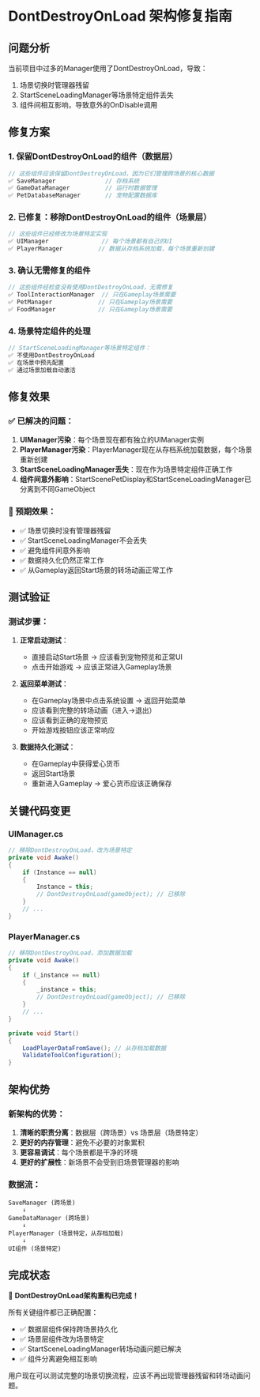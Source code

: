 # DontDestroyOnLoad 架构修复指南

## 问题分析
当前项目中过多的Manager使用了DontDestroyOnLoad，导致：
1. 场景切换时管理器残留
2. StartSceneLoadingManager等场景特定组件丢失
3. 组件间相互影响，导致意外的OnDisable调用

## 修复方案

### 1. 保留DontDestroyOnLoad的组件（数据层）
```csharp
// 这些组件应该保留DontDestroyOnLoad，因为它们管理跨场景的核心数据
✅ SaveManager              // 存档系统
✅ GameDataManager          // 运行时数据管理  
✅ PetDatabaseManager       // 宠物配置数据库
```

### 2. 已修复：移除DontDestroyOnLoad的组件（场景层）
```csharp
// 这些组件已经修改为场景特定实现
✅ UIManager               // 每个场景都有自己的UI
✅ PlayerManager          // 数据从存档系统加载，每个场景重新创建
```

### 3. 确认无需修复的组件
```csharp
// 这些组件经检查没有使用DontDestroyOnLoad，无需修复
✅ ToolInteractionManager  // 只在Gameplay场景需要
✅ PetManager             // 只在Gameplay场景需要
✅ FoodManager            // 只在Gameplay场景需要
```

### 4. 场景特定组件的处理
```csharp
// StartSceneLoadingManager等场景特定组件：
✅ 不使用DontDestroyOnLoad
✅ 在场景中预先配置
✅ 通过场景加载自动激活
```

## 修复效果

### ✅ 已解决的问题：
1. **UIManager污染**：每个场景现在都有独立的UIManager实例
2. **PlayerManager污染**：PlayerManager现在从存档系统加载数据，每个场景重新创建
3. **StartSceneLoadingManager丢失**：现在作为场景特定组件正确工作
4. **组件间意外影响**：StartScenePetDisplay和StartSceneLoadingManager已分离到不同GameObject

### 🎯 预期效果：
- ✅ 场景切换时没有管理器残留
- ✅ StartSceneLoadingManager不会丢失
- ✅ 避免组件间意外影响  
- ✅ 数据持久化仍然正常工作
- ✅ 从Gameplay返回Start场景的转场动画正常工作

## 测试验证

### 测试步骤：
1. **正常启动测试**：
   - 直接启动Start场景 → 应该看到宠物预览和正常UI
   - 点击开始游戏 → 应该正常进入Gameplay场景

2. **返回菜单测试**：
   - 在Gameplay场景中点击系统设置 → 返回开始菜单
   - 应该看到完整的转场动画（进入→退出）
   - 应该看到正确的宠物预览
   - 开始游戏按钮应该正常响应

3. **数据持久化测试**：
   - 在Gameplay中获得爱心货币
   - 返回Start场景
   - 重新进入Gameplay → 爱心货币应该正确保存

## 关键代码变更

### UIManager.cs
```csharp
// 移除DontDestroyOnLoad，改为场景特定
private void Awake()
{
    if (Instance == null)
    {
        Instance = this;
        // DontDestroyOnLoad(gameObject); // 已移除
    }
    // ...
}
```

### PlayerManager.cs  
```csharp
// 移除DontDestroyOnLoad，添加数据加载
private void Awake()
{
    if (_instance == null)
    {
        _instance = this;
        // DontDestroyOnLoad(gameObject); // 已移除
    }
    // ...
}

private void Start()
{
    LoadPlayerDataFromSave(); // 从存档加载数据
    ValidateToolConfiguration();
}
```

## 架构优势

### 新架构的优势：
1. **清晰的职责分离**：数据层（跨场景）vs 场景层（场景特定）
2. **更好的内存管理**：避免不必要的对象累积
3. **更容易调试**：每个场景都是干净的环境
4. **更好的扩展性**：新场景不会受到旧场景管理器的影响

### 数据流：
```
SaveManager (跨场景) 
    ↓ 
GameDataManager (跨场景)
    ↓
PlayerManager (场景特定，从存档加载)
    ↓
UI组件 (场景特定)
```

## 完成状态

🎉 **DontDestroyOnLoad架构重构已完成！**

所有关键组件都已正确配置：
- ✅ 数据层组件保持跨场景持久化
- ✅ 场景层组件改为场景特定
- ✅ StartSceneLoadingManager转场动画问题已解决
- ✅ 组件分离避免相互影响

用户现在可以测试完整的场景切换流程，应该不再出现管理器残留和转场动画问题。 